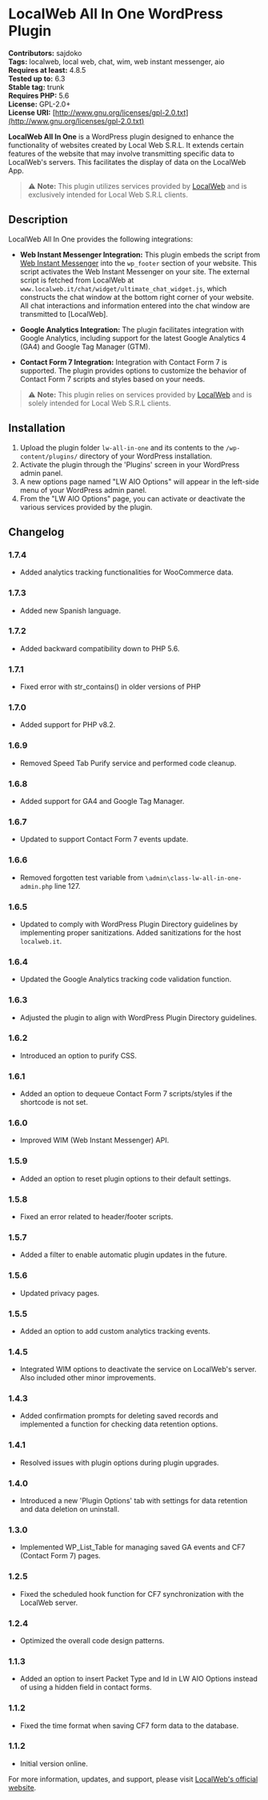 # LocalWeb All In One WordPress Plugin

**Contributors:** sajdoko  
**Tags:** localweb, local web, chat, wim, web instant messenger, aio  
**Requires at least:** 4.8.5  
**Tested up to:** 6.3  
**Stable tag:** trunk  
**Requires PHP:** 5.6  
**License:** GPL-2.0+  
**License URI:** [http://www.gnu.org/licenses/gpl-2.0.txt](http://www.gnu.org/licenses/gpl-2.0.txt)

**LocalWeb All In One** is a WordPress plugin designed to enhance the functionality of websites created by Local Web S.R.L. It extends certain features of the website that may involve transmitting specific data to LocalWeb's servers. This facilitates the display of data on the LocalWeb App.

> :warning: **Note:** This plugin utilizes services provided by [LocalWeb](https://localweb.it/ "Web Marketing Agency") and is exclusively intended for Local Web S.R.L clients.

## Description

LocalWeb All In One provides the following integrations:

- **Web Instant Messenger Integration:** This plugin embeds the script from [Web Instant Messenger](https://www.webinstantmessenger.it/) into the `wp_footer` section of your website. This script activates the Web Instant Messenger on your site. The external script is fetched from LocalWeb at `www.localweb.it/chat/widget/ultimate_chat_widget.js`, which constructs the chat window at the bottom right corner of your website. All chat interactions and information entered into the chat window are transmitted to [LocalWeb].

- **Google Analytics Integration:** The plugin facilitates integration with Google Analytics, including support for the latest Google Analytics 4 (GA4) and Google Tag Manager (GTM).

- **Contact Form 7 Integration:** Integration with Contact Form 7 is supported. The plugin provides options to customize the behavior of Contact Form 7 scripts and styles based on your needs.

> :warning: **Note:** This plugin relies on services provided by [LocalWeb](https://localweb.it/ "Web Marketing Agency") and is solely intended for Local Web S.R.L clients.

## Installation

1. Upload the plugin folder `lw-all-in-one` and its contents to the `/wp-content/plugins/` directory of your WordPress installation.
2. Activate the plugin through the 'Plugins' screen in your WordPress admin panel.
3. A new options page named "LW AIO Options" will appear in the left-side menu of your WordPress admin panel.
4. From the "LW AIO Options" page, you can activate or deactivate the various services provided by the plugin.

## Changelog

### 1.7.4
- Added analytics tracking functionalities for WooCommerce data.

### 1.7.3
- Added new Spanish language.

### 1.7.2
- Added backward compatibility down to PHP 5.6.

### 1.7.1
- Fixed error with str_contains() in older versions of PHP

### 1.7.0
- Added support for PHP v8.2.

### 1.6.9
- Removed Speed Tab Purify service and performed code cleanup.

### 1.6.8
- Added support for GA4 and Google Tag Manager.

### 1.6.7
- Updated to support Contact Form 7 events update.

### 1.6.6
- Removed forgotten test variable from `\admin\class-lw-all-in-one-admin.php` line 127.

### 1.6.5
- Updated to comply with WordPress Plugin Directory guidelines by implementing proper sanitizations. Added sanitizations for the host `localweb.it`.

### 1.6.4
- Updated the Google Analytics tracking code validation function.

### 1.6.3
- Adjusted the plugin to align with WordPress Plugin Directory guidelines.

### 1.6.2
- Introduced an option to purify CSS.

### 1.6.1
- Added an option to dequeue Contact Form 7 scripts/styles if the shortcode is not set.

### 1.6.0
- Improved WIM (Web Instant Messenger) API.

### 1.5.9
- Added an option to reset plugin options to their default settings.

### 1.5.8
- Fixed an error related to header/footer scripts.

### 1.5.7
- Added a filter to enable automatic plugin updates in the future.

### 1.5.6
- Updated privacy pages.

### 1.5.5
- Added an option to add custom analytics tracking events.

### 1.4.5
- Integrated WIM options to deactivate the service on LocalWeb's server. Also included other minor improvements.

### 1.4.3
- Added confirmation prompts for deleting saved records and implemented a function for checking data retention options.

### 1.4.1
- Resolved issues with plugin options during plugin upgrades.

### 1.4.0
- Introduced a new 'Plugin Options' tab with settings for data retention and data deletion on uninstall.

### 1.3.0
- Implemented WP_List_Table for managing saved GA events and CF7 (Contact Form 7) pages.

### 1.2.5
- Fixed the scheduled hook function for CF7 synchronization with the LocalWeb server.

### 1.2.4
- Optimized the overall code design patterns.

### 1.1.3
- Added an option to insert Packet Type and Id in LW AIO Options instead of using a hidden field in contact forms.

### 1.1.2
- Fixed the time format when saving CF7 form data to the database.

### 1.1.2
- Initial version online.

For more information, updates, and support, please visit [LocalWeb's official website](https://localweb.it/).
